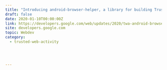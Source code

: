 ```yaml
---
title: "Introducing android-browser-helper, a library for building Trusted Web Activities"
draft: false
date: 2020-01-10T00:00:00Z
link: https://developers.google.com/web/updates/2020/twa-android-browser-helper?utm_medium=RSS&utm_source=hune
site: developers.google.com
topic: Webdev
category:
  - trusted-web-activity
  
   
  

---
```

